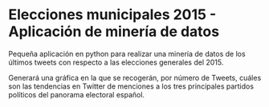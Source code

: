 # Elecciones municipales 2015 - Aplicación de minería de datos

Pequeña aplicación en python para realizar una minería de datos de los últimos tweets con respecto a las elecciones generales del 2015.

Generará una gráfica en la que se recogerán, por número de Tweets, cuáles son las tendencias en Twitter de menciones a los tres principales partidos políticos del panorama electoral español.


